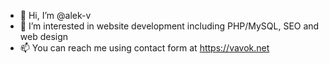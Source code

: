 - 👋 Hi, I’m @alek-v
- 👀 I’m interested in website development including PHP/MySQL, SEO and web design
- 📫 You can reach me using contact form at https://vavok.net

<!---
alek-v/alek-v is a ✨ special ✨ repository because its `README.md` (this file) appears on your GitHub profile.
You can click the Preview link to take a look at your changes.
--->
